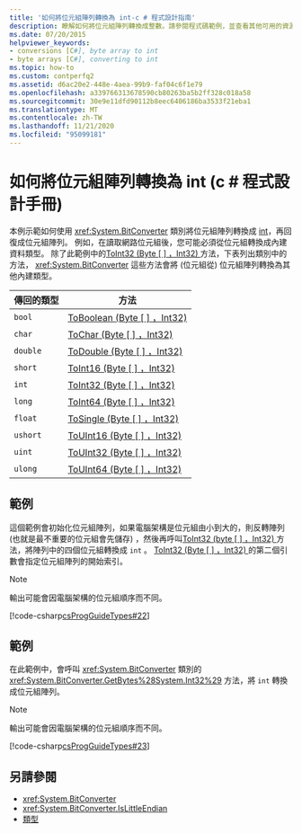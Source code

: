```yaml
---
title: '如何將位元組陣列轉換為 int-c # 程式設計指南'
description: 瞭解如何將位元組陣列轉換成整數。請參閱程式碼範例，並查看其他可用的資源。
ms.date: 07/20/2015
helpviewer_keywords:
- conversions [C#], byte array to int
- byte arrays [C#], converting to int
ms.topic: how-to
ms.custom: contperfq2
ms.assetid: d6ac20e2-448e-4aea-99b9-faf04c6f1e79
ms.openlocfilehash: a339766313678590cb80263ba5b2ff328c018a58
ms.sourcegitcommit: 30e9e11dfd90112b8eec6406186ba3533f21eba1
ms.translationtype: MT
ms.contentlocale: zh-TW
ms.lasthandoff: 11/21/2020
ms.locfileid: "95099181"
---
```

# <a name="how-to-convert-a-byte-array-to-an-int-c-programming-guide"></a>如何將位元組陣列轉換為 int (c # 程式設計手冊) 

本例示範如何使用 <xref:System.BitConverter> 類別將位元組陣列轉換成 [int](../../language-reference/builtin-types/integral-numeric-types.md)，再回復成位元組陣列。 例如，在讀取網路位元組後，您可能必須從位元組轉換成內建資料類型。 除了此範例中的[ToInt32 (Byte \[ \] ，Int32) ](xref:System.BitConverter.ToInt32(System.Byte[],System.Int32))方法，下表列出類別中的方法， <xref:System.BitConverter> 這些方法會將 (位元組從) 位元組陣列轉換為其他內建類型。

|傳回的類型|方法|
|-------------------|------------|
|`bool`|[ToBoolean (Byte \[ \] ，Int32) ](xref:System.BitConverter.ToBoolean(System.Byte[],System.Int32))|
|`char`|[ToChar (Byte \[ \] ，Int32) ](xref:System.BitConverter.ToChar(System.Byte[],System.Int32))|
|`double`|[ToDouble (Byte \[ \] ，Int32) ](xref:System.BitConverter.ToDouble(System.Byte[],System.Int32))|
|`short`|[ToInt16 (Byte \[ \] ，Int32) ](xref:System.BitConverter.ToInt16(System.Byte[],System.Int32))|
|`int`|[ToInt32 (Byte \[ \] ，Int32) ](xref:System.BitConverter.ToInt32(System.Byte[],System.Int32))|
|`long`|[ToInt64 (Byte \[ \] ，Int32) ](xref:System.BitConverter.ToInt64(System.Byte[],System.Int32))|
|`float`|[ToSingle (Byte \[ \] ，Int32) ](xref:System.BitConverter.ToSingle(System.Byte[],System.Int32))|
|`ushort`|[ToUInt16 (Byte \[ \] ，Int32) ](xref:System.BitConverter.ToUInt16(System.Byte[],System.Int32))|
|`uint`|[ToUInt32 (Byte \[ \] ，Int32) ](xref:System.BitConverter.ToUInt32(System.Byte[],System.Int32))|
|`ulong`|[ToUInt64 (Byte \[ \] ，Int32) ](xref:System.BitConverter.ToUInt64(System.Byte[],System.Int32))|

## <a name="example"></a>範例

這個範例會初始化位元組陣列，如果電腦架構是位元組由小到大的，則反轉陣列 (也就是最不重要的位元組會先儲存) ，然後再呼叫[ToInt32 (byte \[ \] ，Int32) ](xref:System.BitConverter.ToInt32(System.Byte[],System.Int32))方法，將陣列中的四個位元組轉換成 `int` 。 [ToInt32 (Byte \[ \] ，Int32) ](xref:System.BitConverter.ToInt32(System.Byte[],System.Int32))的第二個引數會指定位元組陣列的開始索引。

> [!NOTE]
> 輸出可能會因電腦架構的位元組順序而不同。

[!code-csharp[csProgGuideTypes#22](~/samples/snippets/csharp/VS_Snippets_VBCSharp/CsProgGuideTypes/CS/Class1.cs#22)]

## <a name="example"></a>範例

在此範例中，會呼叫 <xref:System.BitConverter> 類別的 <xref:System.BitConverter.GetBytes%28System.Int32%29> 方法，將 `int` 轉換成位元組陣列。

> [!NOTE]
> 輸出可能會因電腦架構的位元組順序而不同。

[!code-csharp[csProgGuideTypes#23](~/samples/snippets/csharp/VS_Snippets_VBCSharp/CsProgGuideTypes/CS/Class1.cs#23)]

## <a name="see-also"></a>另請參閱

- <xref:System.BitConverter>
- <xref:System.BitConverter.IsLittleEndian>
- [類型](./index.md)

